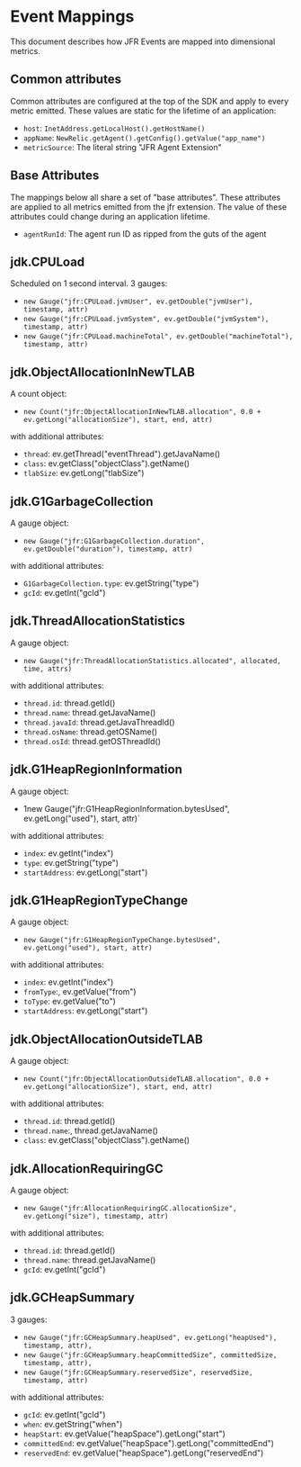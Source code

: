 # Event Mappings

This document describes how JFR Events are mapped into dimensional metrics.

## Common attributes

Common attributes are configured at the top of the SDK and apply to 
every metric emitted.  These values are static for the lifetime 
of an application:

* `host`: `InetAddress.getLocalHost().getHostName()`
* `appName`:  `NewRelic.getAgent().getConfig().getValue("app_name")`
* `metricSource`: The literal string "JFR Agent Extension"
 

## Base Attributes

The mappings below all share a set of "base attributes".  These attributes
are applied to all metrics emitted from the jfr extension.  The value of
these attributes could change during an application lifetime. 

* `agentRunId`: The agent run ID as ripped from the guts of the agent

## jdk.CPULoad

Scheduled on 1 second interval.  3 gauges:

* `new Gauge("jfr:CPULoad.jvmUser", ev.getDouble("jvmUser"), timestamp, attr)`
* `new Gauge("jfr:CPULoad.jvmSystem", ev.getDouble("jvmSystem"), timestamp, attr)`
* `new Gauge("jfr:CPULoad.machineTotal", ev.getDouble("machineTotal"), timestamp, attr)`

## jdk.ObjectAllocationInNewTLAB

A count object:
* `new Count("jfr:ObjectAllocationInNewTLAB.allocation", 0.0 + ev.getLong("allocationSize"), start, end, attr)`

with additional attributes:

* `thread`: ev.getThread("eventThread").getJavaName()
* `class`: ev.getClass("objectClass").getName()
* `tlabSize`: ev.getLong("tlabSize")

## jdk.G1GarbageCollection

A gauge object:
* `new Gauge("jfr:G1GarbageCollection.duration", ev.getDouble("duration"), timestamp, attr)`

with additional attributes:

* `G1GarbageCollection.type`: ev.getString("type")
* `gcId`: ev.getInt("gcId")

## jdk.ThreadAllocationStatistics

A gauge object:

* `new Gauge("jfr:ThreadAllocationStatistics.allocated", allocated, time, attrs)`

with additional attributes:
* `thread.id`:  thread.getId()
* `thread.name`: thread.getJavaName()
* `thread.javaId`: thread.getJavaThreadId()
* `thread.osName`: thread.getOSName()
* `thread.osId`: thread.getOSThreadId()

## jdk.G1HeapRegionInformation

A gauge object:
 
* 1new Gauge("jfr:G1HeapRegionInformation.bytesUsed", ev.getLong("used"), start, attr)`

with additional attributes:

* `index`: ev.getInt("index")
* `type`: ev.getString("type")
* `startAddress`: ev.getLong("start")

## jdk.G1HeapRegionTypeChange

A gauge object:

* `new Gauge("jfr:G1HeapRegionTypeChange.bytesUsed", ev.getLong("used"), start, attr)`

with additional attributes:

* `index`: ev.getInt("index")
* `fromType`:, ev.getValue("from")
* `toType`: ev.getValue("to")
* `startAddress`: ev.getLong("start")

## jdk.ObjectAllocationOutsideTLAB

A gauge object:

* `new Count("jfr:ObjectAllocationOutsideTLAB.allocation", 0.0 + ev.getLong("allocationSize"), start, end, attr)`

with additional attributes:

* `thread.id`: thread.getId()
* `thread.name`:, thread.getJavaName()
* `class`: ev.getClass("objectClass").getName()

## jdk.AllocationRequiringGC

A gauge object:

* `new Gauge("jfr:AllocationRequiringGC.allocationSize", ev.getLong("size"), timestamp, attr)`

with additional attributes:

* `thread.id`: thread.getId()
* `thread.name`: thread.getJavaName()
* `gcId`: ev.getInt("gcId")

## jdk.GCHeapSummary

3 gauges:

* `new Gauge("jfr:GCHeapSummary.heapUsed", ev.getLong("heapUsed"), timestamp, attr),`
* `new Gauge("jfr:GCHeapSummary.heapCommittedSize", committedSize, timestamp, attr),`
* `new Gauge("jfr:GCHeapSummary.reservedSize", reservedSize, timestamp, attr)`

with additional attributes:

* `gcId`: ev.getInt("gcId")
* `when`: ev.getString("when")
* `heapStart`: ev.getValue("heapSpace").getLong("start")
* `committedEnd`: ev.getValue("heapSpace").getLong("committedEnd")
* `reservedEnd`: ev.getValue("heapSpace").getLong("reservedEnd")